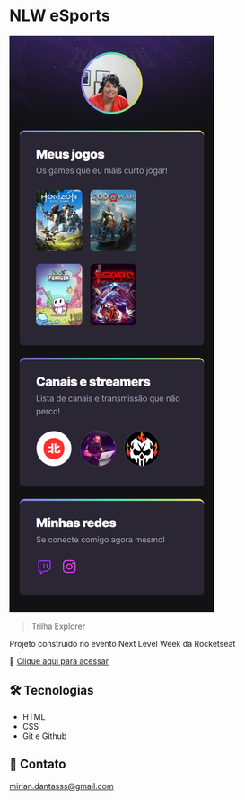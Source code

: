 # NLW eSports

![preview](./.github/Preview.png)

> Trilha Explorer

Projeto construído no evento Next Level Week da Rocketseat

🔗 [Clique aqui para acessar](https://midantas.github.io/NLW-Esports-Explorer/)

## 🛠️ Tecnologias

- HTML
- CSS
- Git e Github

## 💛 Contato

mirian.dantasss@gmail.com